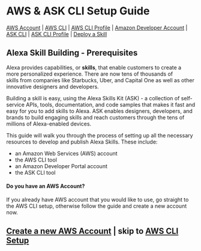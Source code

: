 # AWS & ASK CLI Setup Guide
[AWS Account](new-aws-account.md) | [AWS CLI](aws-cli-setup-intro.md) | [AWS CLI Profile](aws-cli-setup-profile.md) | [Amazon Developer Account](dev-portal-intro.md) | [ASK CLI](ask-cli-setup-intro.md) | [ASK CLI Profile](ask-cli-setup-profile.md) | [Deploy a Skill](deploy-sample-skill.md)



## Alexa Skill Building - Prerequisites

Alexa provides capabilities, or **skills**, that enable customers to create a more personalized experience. There are now tens of thousands of skills from companies like Starbucks, Uber, and Capital One as well as other innovative designers and developers.

Building a skill is easy, using the Alexa Skills Kit (ASK) - a collection of self-service APIs, tools, documentation, and code samples that makes it fast and easy for you to add skills to Alexa. ASK enables designers, developers, and brands to build engaging skills and reach customers through the tens of millions of Alexa-enabled devices. 

This guide will walk you through the process of setting up all the necessary resources to develop and publish Alexa Skills. These include:

* an Amazon Web Services (AWS) account
* the AWS CLI tool
* an Amazon Developer Portal account
* the ASK CLI tool



#### Do you have an AWS Account?

If you already have AWS account that you would like to use, go straight to the AWS CLI setup, otherwise follow the guide and create a new account now. 


 ## [Create a new AWS Account](new-aws-account.md) | skip to [AWS CLI Setup](aws-cli-setup-intro.md)
